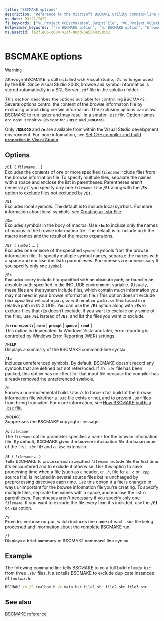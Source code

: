 ```yaml
---
title: "BSCMAKE options"
description: "Reference to the Microsoft BSCMAKE utility command-line options."
ms.date: 03/21/2022
f1_keywords: ["VC.Project.VCBscMakeTool.OutputFile", "VC.Project.VCBscMakeTool.SuppressStartupBanner", "VC.Project.VCBscMakeTool.PreserveSBR"]
helpviewer_keywords: ["/v BSCMAKE option", "Iu BSCMAKE option", "browse information files (.bsc), content", "/Er BSCMAKE option", "NOLOGO BSCMAKE option", "/s BSCMAKE option", "/Ei BSCMAKE option", "/o BSCMAKE option", "/NOLOGO BSCMAKE option", "/Iu BSCMAKE option", "s BSCMAKE option (/s)", "/Em BSCMAKE option", "Em BSCMAKE option", "Es BSCMAKE option", "files [C++], BSCMAKE", "Er BSCMAKE option", "BSCMAKE, options for controlling files", "controlling BSCMAKE options", "El BSCMAKE option", "/El BSCMAKE option", "/Es BSCMAKE option", "Ei BSCMAKE option"]
ms.assetid: fa2f1e06-c684-41cf-80dd-6a554835ebd2
---
```

# BSCMAKE options

> [!WARNING]
> Although BSCMAKE is still installed with Visual Studio, it's no longer used by the IDE. Since Visual Studio 2008, browse and symbol information is stored automatically in a SQL Server *`.sdf`* file in the solution folder.

This section describes the options available for controlling BSCMAKE. Several options control the content of the browse information file by excluding or including certain information. The exclusion options can allow BSCMAKE to run faster and may result in a smaller *`.bsc`* file. Option names are case-sensitive (except for **`/HELP`** and **`/NOLOGO`**).

Only **`/NOLOGO`** and **`/o`** are available from within the Visual Studio development environment. For more information, see [Set C++ compiler and build properties in Visual Studio](../working-with-project-properties.md).

## Options

**`/Ei (`** *`filename`* ... **`)`**\
Excludes the contents of one or more specified *`filename`* include files from the browse information file. To specify multiple files, separate the names with a space and enclose the list in parentheses. Parentheses aren't necessary if you specify only one *`filename`*. Use **`/Ei`** along with the **`/Es`** option to exclude files not excluded by **`/Es`**.

**`/El`**\
Excludes local symbols. The default is to include local symbols. For more information about local symbols, see [Creating an .sbr File](creating-an-dot-sbr-file.md).

**`/Em`**\
Excludes symbols in the body of macros. Use **`/Em`** to include only the names of macros in the browse information file. The default is to include both the macro names and the result of the macro expansions.

**`/Er (`** *`symbol`* ... **`)`**\
Excludes one or more of the specified *`symbol`* symbols from the browse information file. To specify multiple symbol names, separate the names with a space and enclose the list in parentheses. Parentheses are unnecessary if you specify only one *`symbol`*.

**`/Es`**\
Excludes every include file specified with an absolute path, or found in an absolute path specified in the INCLUDE environment variable. (Usually, these files are the system include files, which contain much information you may not need in your browse information file.) This option doesn't exclude files specified without a path, or with relative paths, or files found in a relative path in INCLUDE. You can use the **`/Ei`** option along with **`/Es`** to exclude files that **`/Es`** doesn't exclude. If you want to exclude only some of the files, use **`/Ei`** instead of **`/Es`**, and list the files you want to exclude.

**`/errorreport:`**\[ **`none`** \| **`prompt`** \| **`queue`** \| **`send`** ]\
This option is deprecated. In Windows Vista and later, error reporting is controlled by [Windows Error Reporting (WER)](/windows/win32/wer/windows-error-reporting) settings.

**`/HELP`**\
Displays a summary of the BSCMAKE command-line syntax.

**`/Iu`**\
Includes unreferenced symbols. By default, BSCMAKE doesn't record any symbols that are defined but not referenced. If an *`.sbr`* file has been packed, this option has no effect for that input file because the compiler has already removed the unreferenced symbols.

**`/n`**\
Forces a non-incremental build. Use **`/n`** to force a full build of the browse information file whether a *`.bsc`* file exists or not, and to prevent *`.sbr`* files from being truncated. For more information, see [How BSCMAKE builds a `.bsc` file](how-bscmake-builds-a-dot-bsc-file.md).

**`/NOLOGO`**\
Suppresses the BSCMAKE copyright message.

**`/o`** *`filename`*\
The *`filename`* option parameter specifies a name for the browse information file. By default, BSCMAKE gives the browse information file the base name of the first *`.sbr`* file and a *`.bsc`* extension.

**`/S (`** *`filename`* ... **`)`**\
Tells BSCMAKE to process each specified *`filename`* include file the first time it's encountered and to exclude it otherwise. Use this option to save processing time when a file (such as a header, or *`.h`*, file for a *`.c`* or *`.cpp`* source file) is included in several source files but is unchanged by preprocessing directives each time. Use this option if a file is changed in ways unimportant for the browse information file you're creating. To specify multiple files, separate the names with a space, and enclose the list in parentheses. Parentheses aren't necessary if you specify only one *`filename`*. If you want to exclude the file every time it's included, use the **`/Ei`** or **`/Es`** option.

**`/v`**\
Provides verbose output, which includes the name of each *`.sbr`* file being processed and information about the complete BSCMAKE run.

**`/?`**\
Displays a brief summary of BSCMAKE command-line syntax.

## Example

The following command line tells BSCMAKE to do a full build of *`main.bsc`* from three *`.sbr`* files. It also tells BSCMAKE to exclude duplicate instances of *`toolbox.h`*:

```cmd
BSCMAKE /n /S toolbox.h /o main.bsc file1.sbr file2.sbr file3.sbr
```

## See also

[BSCMAKE reference](bscmake-reference.md)
